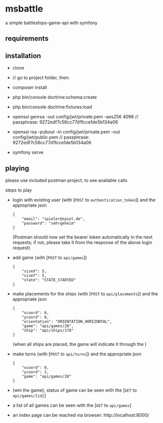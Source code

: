 # msbattle

a simple battleships-game-api with symfony

## requirements


## installation

* clone

* // go to project folder, then:
* composer install
* php bin/console doctrine:schema:create
* php bin/console doctrine:fixtures:load
* openssl genrsa -out config/jwt/private.pem -aes256 4096 // passphrase: 9272edf7c56cc77d1fcce1de5b134a06
* openssl rsa -pubout -in config/jwt/private.pem -out config/jwt/public.pem // passphrase: 9272edf7c56cc77d1fcce1de5b134a06
* symfony serve

## playing

please use included postman project, to see available calls

steps to play

* login with existing user (with [`POST` to `authentication_token`]) and the appropriate json

      {
          "email": "spieler@spiel.de",
          "password": "sehrgeheim"
      }
  (Postman should now set the bearer token automatically in the next requests; if not, please take it from the response of the above login request)


* add game (with [`POST` to `api/games`]) 

      {  
          "sizeX": 5,
          "sizeY": 5,
          "state": "STATE_STARTED"
      }

* make placements for the ships (with [`POST` to `api/placements`]) and the appropriate json

      {
          "xcoord": 0,
          "ycoord": 0,
          "orientation": "ORIENTATION_HORIZONTAL",
          "game": "api/games/28",
          "ship": "api/ships/170"
      }
  (when all ships are placed, the game will indicate it through the )

* make turns (with [`POST` to `api/turns`]) and the appropriate json

      {
          "xcoord": 0,
          "ycoord": 2,
          "game": "api/games/28"    
      }

* (win the game); status of game can be seen with the [`GET` to `api/games/{id}`]

* a list of all games can be seen with the [`GET` to `api/games`]

* an index page can be reached via browser: http://localhost:8000/